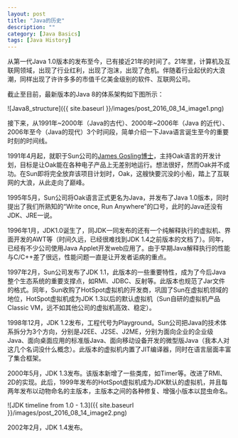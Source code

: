 ```yaml
---
layout: post
title: "Java的历史"
description: ""
category: [Java Basics]
tags: [Java History]
---
```

<link rel="stylesheet" href="{{ site.baseurl }}/css/pygments.css">


从第一代Java 1.0版本的发布至今，已有接近21年的时间了。21年里，计算机及互联网领域，出现了行业红利，出现了泡沫，出现了危机。伴随着行业起伏的大浪潮，同样出现了许许多多的市值千亿美金级别的软件、互联网公司。

截止至目前，最新版本的Java 8的体系架构如下图所示：

![Java8_structure]({{ site.baseurl }}/images/post_2016_08_14_image1.png)

接下来，从1991年~2000年（Java的古代）、2000年~2006年（Java 的近代）、2006年至今（Java的现代）3个时间段，简单介绍一下Java语言诞生至今的重要时刻的时间线。

<!-- more -->

1991年4月起，就职于Sun公司的[James Gosling博士](https://en.wikipedia.org/wiki/James_Gosling)，主持Oak语言的开发计划，目标是让Oak能在各种电子产品上无差别地运行。想法很好，然而Oak并不成功。在Sun即将完全放弃该项目计划时，Oak，这艘快要沉没的小船，踏上了互联网的大浪，从此走向了巅峰。

1995年5月，Sun公司将Oak语言正式更名为Java，并发布了Java 1.0版本，同时提出了我们所熟知的“Write once, Run Anywhere”的口号，此时的Java还没有JDK、JRE一说。

1996年1月，JDK1.0诞生了，同JDK一同发布的还有一个纯解释执行的虚拟机、界面开发的AWT等（时间久远，已经很难找到JDK 1.4之前版本的文档了）。同年，已经有不少公司使用Java Applet开发web应用了。由于早期Java解释执行的性能与C/C++差了很远，性能问题一直是让开发者诟病的重点。

1997年2月，Sun公司发布了JDK 1.1，此版本的一些重要特性，成为了今后Java整个生态系统的重要支撑点，如RMI、JDBC、反射等。此版本也规范了Jar文件的格式。同年，Sun收购了HotSpot虚拟机的开发商，巩固了Sun在虚拟机领域的地位，HotSpot虚拟机成为JDK 1.3以后的默认虚拟机（Sun自研的虚拟机产品Classic VM，远不如其他公司的虚拟机高效、稳定）。

1998年12月，JDK 1.2发布，工程代号为Playground。Sun公司把Java的技术体系拆分为3个方向，分别是J2EE、J2SE、J2ME，分别为面向企业的企业级Java、面向桌面应用的标准版Java、面向移动设备开发的微型版Java（我本人对这几个名词没什么概念）。此版本的虚拟机内置了JIT编译器，同时在语言层面丰富了集合框架。

2000年5月，JDK 1.3发布。该版本新增了一些类库，如Timer等。改进了RMI、2D的实现。此后，1999年发布的HotSpot虚拟机成为JDK默认的虚拟机，并且每两年发布以动物命名的主版本，主版本之间的各种修复、增强小版本以昆虫命名。

![JDK timeline from 1.0 - 1.3]({{ site.baseurl }}/images/post_2016_08_14_image2.png)

2002年2月，JDK 1.4发布。